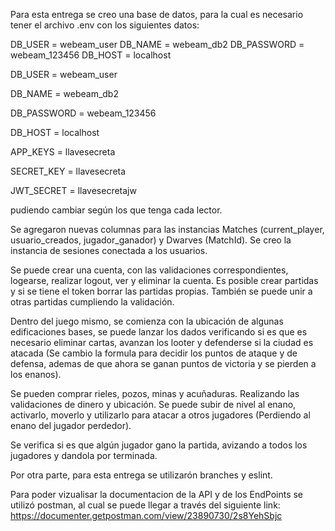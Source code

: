 Para esta entrega se creo una base de datos, para la cual es necesario tener el archivo .env con los siguientes datos:

DB_USER = webeam_user
DB_NAME = webeam_db2
DB_PASSWORD = webeam_123456
DB_HOST = localhost

DB_USER = webeam_user

DB_NAME = webeam_db2

DB_PASSWORD = webeam_123456

DB_HOST = localhost

APP_KEYS = llavesecreta

SECRET_KEY = llavesecreta

JWT_SECRET = llavesecretajw

pudiendo cambiar según los que tenga cada lector.

Se agregaron nuevas columnas para las instancias Matches (current_player, usuario_creados, jugador_ganador) y Dwarves (MatchId). Se creo la instancia de sesiones conectada a los usuarios.

Se puede crear una cuenta, con las validaciones correspondientes, logearse, realizar logout, ver y eliminar la cuenta. Es posible crear partidas y si se tiene el token borrar las partidas propias. También se puede unir a otras partidas cumpliendo la validación.

Dentro del juego mismo, se comienza con la ubicación de algunas edificaciones bases, se puede lanzar los dados verificando si es que es necesario eliminar cartas, avanzan los looter y defenderse si la ciudad es atacada (Se cambio la formula para decidir los puntos de ataque y de defensa, ademas de que ahora se ganan puntos  de victoria y se pierden a los enanos).

Se pueden comprar rieles, pozos, minas y acuñaduras. Realizando las validaciones de dinero y ubicación. Se puede subir de nivel al enano, activarlo, moverlo y utilizarlo para atacar a otros jugadores (Perdiendo al enano del jugador perdedor).

Se verifica si es que algún jugador gano la partida, avizando a todos los jugadores y dandola por terminada.

Por otra parte, para esta entrega se utilizarón branches y eslint. 

Para poder vizualisar la documentacion de la API y de los EndPoints se utilizó postman, al cual se puede llegar a través del siguiente link: https://documenter.getpostman.com/view/23890730/2s8YehSbjc

